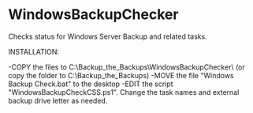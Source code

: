 # WindowsBackupChecker
 Checks status for Windows Server Backup and related tasks.

 INSTALLATION:

 -COPY the files to C:\Backup_the_Backups\WindowsBackupChecker\ (or copy the folder to C:\Backup_the_Backups\)
 -MOVE the file "Windows Backup Check.bat" to the desktop
 -EDIT the script "WindowsBackupCheckCSS.ps1". Change the task names and external backup drive letter as needed.
